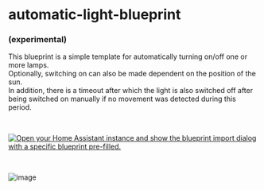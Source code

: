 # automatic-light-blueprint
### (experimental)

This blueprint is a simple template for automatically turning on/off one or more lamps.  
Optionally, switching on can also be made dependent on the position of the sun.  
In addition, there is a timeout after which the light is also switched off after being switched on manually if no movement was detected during this period.  
  
  &nbsp;
  
  
<a href="https://my.home-assistant.io/redirect/blueprint_import/?blueprint_url=https%3A%2F%2Fgithub.com%2FSmartHome-yourself%2Fautomatic-light-blueprint%2Fblob%2Fmain%2Fshys_motion_light.yaml" rel="nofollow"><img src="https://camo.githubusercontent.com/f704cc739e6eaed32da30b62544a89f49ef28b15ed46c1335a505b60b09bb318/68747470733a2f2f6d792e686f6d652d617373697374616e742e696f2f6261646765732f626c75657072696e745f696d706f72742e737667" alt="Open your Home Assistant instance and show the blueprint import dialog with a specific blueprint pre-filled." data-canonical-src="https://my.home-assistant.io/badges/blueprint_import.svg" style="max-width: 100%;"></a>
  
  &nbsp;
  
  ![image](https://user-images.githubusercontent.com/705724/212506902-e981f842-ff49-457d-a616-6d602f1c7383.png)
  
  
